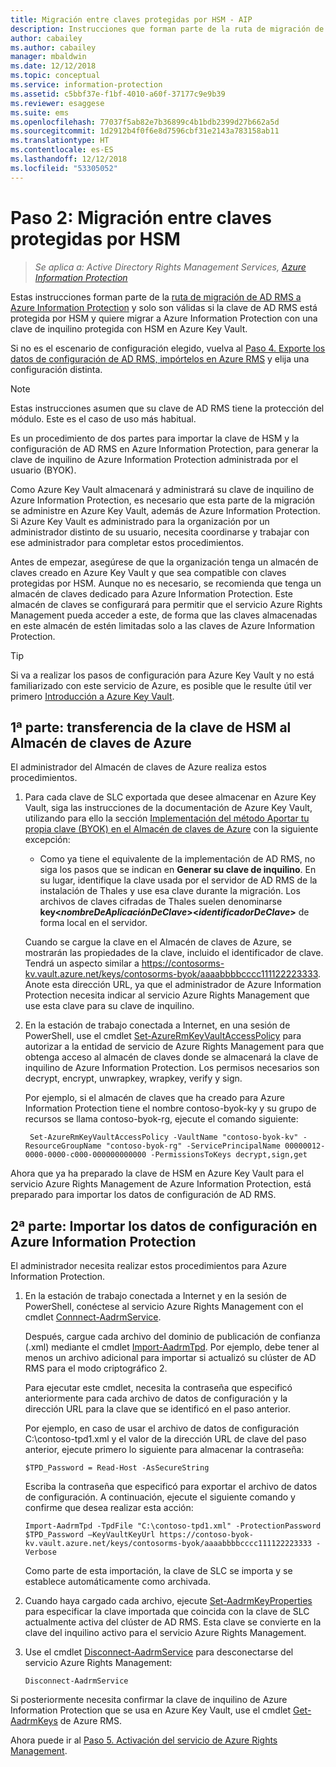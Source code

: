 ```yaml
---
title: Migración entre claves protegidas por HSM - AIP
description: Instrucciones que forman parte de la ruta de migración de AD RMS a Azure Information Protection y que solo son válidas si la clave de AD RMS está protegida por HSM y quiere migrar a Azure Information Protection con una clave de inquilino protegida con HSM en Azure Key Vault.
author: cabailey
ms.author: cabailey
manager: mbaldwin
ms.date: 12/12/2018
ms.topic: conceptual
ms.service: information-protection
ms.assetid: c5bbf37e-f1bf-4010-a60f-37177c9e9b39
ms.reviewer: esaggese
ms.suite: ems
ms.openlocfilehash: 77037f5ab82e7b36899c4b1bdb2399d27b662a5d
ms.sourcegitcommit: 1d2912b4f0f6e8d7596cbf31e2143a783158ab11
ms.translationtype: HT
ms.contentlocale: es-ES
ms.lasthandoff: 12/12/2018
ms.locfileid: "53305052"
---
```

# <a name="step-2-hsm-protected-key-to-hsm-protected-key-migration"></a>Paso 2: Migración entre claves protegidas por HSM

>*Se aplica a: Active Directory Rights Management Services, [Azure Information Protection](https://azure.microsoft.com/pricing/details/information-protection)*


Estas instrucciones forman parte de la [ruta de migración de AD RMS a Azure Information Protection](migrate-from-ad-rms-to-azure-rms.md) y solo son válidas si la clave de AD RMS está protegida por HSM y quiere migrar a Azure Information Protection con una clave de inquilino protegida con HSM en Azure Key Vault. 

Si no es el escenario de configuración elegido, vuelva al [Paso 4. Exporte los datos de configuración de AD RMS, impórtelos en Azure RMS](migrate-from-ad-rms-phase2.md#step-4-export-configuration-data-from-ad-rms-and-import-it-to-azure-information-protection) y elija una configuración distinta.

> [!NOTE]
> Estas instrucciones asumen que su clave de AD RMS tiene la protección del módulo. Este es el caso de uso más habitual. 

Es un procedimiento de dos partes para importar la clave de HSM y la configuración de AD RMS en Azure Information Protection, para generar la clave de inquilino de Azure Information Protection administrada por el usuario (BYOK).

Como Azure Key Vault almacenará y administrará su clave de inquilino de Azure Information Protection, es necesario que esta parte de la migración se administre en Azure Key Vault, además de Azure Information Protection. Si Azure Key Vault es administrado para la organización por un administrador distinto de su usuario, necesita coordinarse y trabajar con ese administrador para completar estos procedimientos.

Antes de empezar, asegúrese de que la organización tenga un almacén de claves creado en Azure Key Vault y que sea compatible con claves protegidas por HSM. Aunque no es necesario, se recomienda que tenga un almacén de claves dedicado para Azure Information Protection. Este almacén de claves se configurará para permitir que el servicio Azure Rights Management pueda acceder a este, de forma que las claves almacenadas en este almacén de estén limitadas solo a las claves de Azure Information Protection.


> [!TIP]
> Si va a realizar los pasos de configuración para Azure Key Vault y no está familiarizado con este servicio de Azure, es posible que le resulte útil ver primero [Introducción a Azure Key Vault](/azure/key-vault/key-vault-get-started). 


## <a name="part-1-transfer-your-hsm-key-to-azure-key-vault"></a>1ª parte: transferencia de la clave de HSM al Almacén de claves de Azure

El administrador del Almacén de claves de Azure realiza estos procedimientos.

1. Para cada clave de SLC exportada que desee almacenar en Azure Key Vault, siga las instrucciones de la documentación de Azure Key Vault, utilizando para ello la sección [Implementación del método Aportar tu propia clave (BYOK) en el Almacén de claves de Azure](/azure/key-vault/key-vault-hsm-protected-keys#implementing-bring-your-own-key-byok-for-azure-key-vault) con la siguiente excepción:

    - Como ya tiene el equivalente de la implementación de AD RMS, no siga los pasos que se indican en **Generar su clave de inquilino**. En su lugar, identifique la clave usada por el servidor de AD RMS de la instalación de Thales y use esa clave durante la migración. Los archivos de claves cifradas de Thales suelen denominarse **key<*nombreDeAplicaciónDeClave*><*identificadorDeClave*>** de forma local en el servidor.

    Cuando se cargue la clave en el Almacén de claves de Azure, se mostrarán las propiedades de la clave, incluido el identificador de clave. Tendrá un aspecto similar a https://contosorms-kv.vault.azure.net/keys/contosorms-byok/aaaabbbbcccc111122223333. Anote esta dirección URL, ya que el administrador de Azure Information Protection necesita indicar al servicio Azure Rights Management que use esta clave para su clave de inquilino.

2. En la estación de trabajo conectada a Internet, en una sesión de PowerShell, use el cmdlet [Set-AzureRmKeyVaultAccessPolicy](/powershell/module/azurerm.keyvault/set-azurermkeyvaultaccesspolicy) para autorizar a la entidad de servicio de Azure Rights Management para que obtenga acceso al almacén de claves donde se almacenará la clave de inquilino de Azure Information Protection. Los permisos necesarios son decrypt, encrypt, unwrapkey, wrapkey, verify y sign.
    
    Por ejemplo, si el almacén de claves que ha creado para Azure Information Protection tiene el nombre contoso-byok-ky y su grupo de recursos se llama contoso-byok-rg, ejecute el comando siguiente:
    
        Set-AzureRmKeyVaultAccessPolicy -VaultName "contoso-byok-kv" -ResourceGroupName "contoso-byok-rg" -ServicePrincipalName 00000012-0000-0000-c000-000000000000 -PermissionsToKeys decrypt,sign,get


Ahora que ya ha preparado la clave de HSM en Azure Key Vault para el servicio Azure Rights Management de Azure Information Protection, está preparado para importar los datos de configuración de AD RMS.

## <a name="part-2-import-the-configuration-data-to-azure-information-protection"></a>2ª parte: Importar los datos de configuración en Azure Information Protection

El administrador necesita realizar estos procedimientos para Azure Information Protection.

1. En la estación de trabajo conectada a Internet y en la sesión de PowerShell, conéctese al servicio Azure Rights Management con el cmdlet [Connnect-AadrmService](/powershell/aadrm/vlatest/connect-aadrmservice).
    
    Después, cargue cada archivo del dominio de publicación de confianza (.xml) mediante el cmdlet [Import-AadrmTpd](/powershell/aadrm/vlatest/import-aadrmtpd). Por ejemplo, debe tener al menos un archivo adicional para importar si actualizó su clúster de AD RMS para el modo criptográfico 2.
    
    Para ejecutar este cmdlet, necesita la contraseña que especificó anteriormente para cada archivo de datos de configuración y la dirección URL para la clave que se identificó en el paso anterior.
    
    Por ejemplo, en caso de usar el archivo de datos de configuración C:\contoso-tpd1.xml y el valor de la dirección URL de clave del paso anterior, ejecute primero lo siguiente para almacenar la contraseña:
    
    ```
    $TPD_Password = Read-Host -AsSecureString
    ```
    
    Escriba la contraseña que especificó para exportar el archivo de datos de configuración. A continuación, ejecute el siguiente comando y confirme que desea realizar esta acción:
    
    ```
    Import-AadrmTpd -TpdFile "C:\contoso-tpd1.xml" -ProtectionPassword $TPD_Password –KeyVaultKeyUrl https://contoso-byok-kv.vault.azure.net/keys/contosorms-byok/aaaabbbbcccc111122223333 -Verbose
    ```
    
    Como parte de esta importación, la clave de SLC se importa y se establece automáticamente como archivada.

2.  Cuando haya cargado cada archivo, ejecute [Set-AadrmKeyProperties](/powershell/module/aadrm/set-aadrmkeyproperties) para especificar la clave importada que coincida con la clave de SLC actualmente activa del clúster de AD RMS. Esta clave se convierte en la clave del inquilino activo para el servicio Azure Rights Management.

3.  Use el cmdlet [Disconnect-AadrmService](/powershell/aadrm/vlatest/disconnect-aadrmservice) para desconectarse del servicio Azure Rights Management:

    ```
    Disconnect-AadrmService
    ```

Si posteriormente necesita confirmar la clave de inquilino de Azure Information Protection que se usa en Azure Key Vault, use el cmdlet [Get-AadrmKeys](/powershell/aadrm/vlatest/get-aadrmkeys) de Azure RMS.

Ahora puede ir al [Paso 5. Activación del servicio de Azure Rights Management](migrate-from-ad-rms-phase2.md#step-5-activate-the-azure-rights-management-service).



